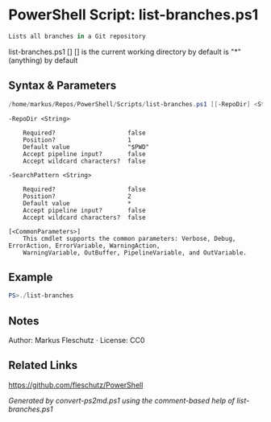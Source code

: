 # PowerShell Script: list-branches.ps1
```powershell
Lists all branches in a Git repository
```

list-branches.ps1 [<RepoDir>] [<SearchPattern>]
<RepoDir> is the current working directory by default
<SearchPattern> is "*" (anything) by default

## Syntax & Parameters
```powershell
/home/markus/Repos/PowerShell/Scripts/list-branches.ps1 [[-RepoDir] <String>] [[-SearchPattern] <String>] [<CommonParameters>]
```

```
-RepoDir <String>
    
    Required?                    false
    Position?                    1
    Default value                "$PWD"
    Accept pipeline input?       false
    Accept wildcard characters?  false
```

```
-SearchPattern <String>
    
    Required?                    false
    Position?                    2
    Default value                *
    Accept pipeline input?       false
    Accept wildcard characters?  false
```

```
[<CommonParameters>]
    This cmdlet supports the common parameters: Verbose, Debug, ErrorAction, ErrorVariable, WarningAction, 
    WarningVariable, OutBuffer, PipelineVariable, and OutVariable.
```

## Example
```powershell
PS>./list-branches
```


## Notes
Author: Markus Fleschutz · License: CC0

## Related Links
https://github.com/fleschutz/PowerShell

*Generated by convert-ps2md.ps1 using the comment-based help of list-branches.ps1*
